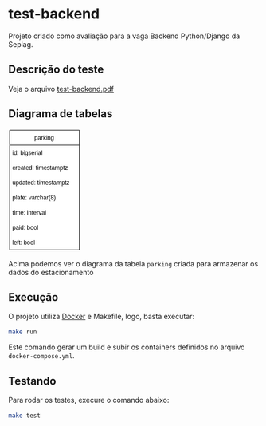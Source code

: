 # test-backend

Projeto criado como avaliação para a vaga Backend Python/Django da Seplag.

## Descrição do teste

Veja o arquivo [test-backend.pdf](static/test-backend.pdf)

## Diagrama de tabelas

![parking table](static/diagram.png)

Acima podemos ver o diagrama da tabela `parking` criada para armazenar os dados do estacionamento

## Execução
O projeto utiliza [Docker](https://www.docker.com/) e Makefile, logo, basta executar:

```sh
make run
```
Este comando gerar um build e subir os containers definidos no arquivo `docker-compose.yml`.

## Testando
Para rodar os testes, execure o comando abaixo:
```sh
make test
```
